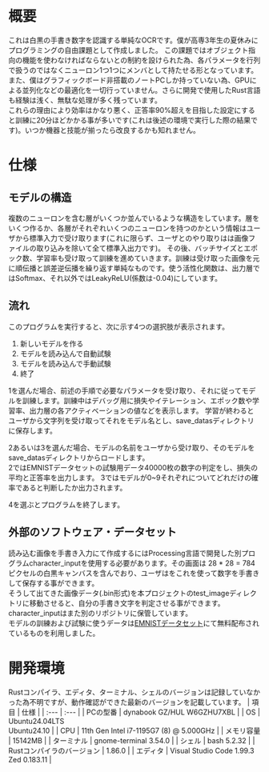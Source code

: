 # 概要
  これは白黒の手書き数字を認識する単純なOCRです。僕が高専3年生の夏休みにプログラミングの自由課題として作成しました。
  この課題ではオブジェクト指向の機能を使わなければならないとの制約を設けられた為、各パラメータを行列で扱うのではなくニューロン1つ1つにメンバとして持たせる形となっています。
  また、僕はグラフィックボード非搭載のノートPCしか持っていない為、GPUによる並列化などの最適化を一切行っていません。さらに開発で使用したRust言語も経験は浅く、無駄な処理が多く残っています。\
  これらの理由により効率はかなり悪く、正答率90%超えを目指した設定にすると訓練に20分ほどかかる事が多いです(これは後述の環境で実行した際の結果です)。いつか機器と技能が揃ったら改良するかも知れません。

# 仕様
  ## モデルの構造
  複数のニューロンを含む層がいくつか並んでいるような構造をしています。層をいくつ作るか、各層がそれぞれいくつのニューロンを持つのかという情報はユーザから標準入力で受け取ります(これに限らず、ユーザとのやり取りはは画像ファイルの取り込みを除いて全て標準入出力です)。
  その後、バッチサイズとエポック数、学習率も受け取って訓練を進めていきます。訓練は受け取った画像を元に順伝播と誤差逆伝播を繰り返す単純なものです。使う活性化関数は、出力層ではSoftmax、それ以外ではLeakyReLU(係数は-0.04)にしています。
  
  ## 流れ
  このプログラムを実行すると、次に示す4つの選択肢が表示されます。
  1. 新しいモデルを作る
  1. モデルを読み込んで自動試験
  1. モデルを読み込んで手動試験
  1. 終了
     
  1を選んだ場合、前述の手順で必要なパラメータを受け取り、それに従ってモデルを訓練します。訓練中はデバッグ用に損失やイテレーション、エポック数や学習率、出力層の各アクティベーションの値などを表示します。
    学習が終わるとユーザから文字列を受け取ってそれをモデル名とし、save_datasディレクトリに保存します。
    
  2あるいは3を選んだ場合、モデルの名前をユーザから受け取り、そのモデルをsave_datasディレクトリからロードします。\
  2ではEMNISTデータセットの試験用データ40000枚の数字の判定をし、損失の平均と正答率を出力します。
  3ではモデルが0~9それぞれについてどれだけの確率であると判断したか出力されます。
  
  4を選ぶとプログラムを終了します。
  
  ## 外部のソフトウェア・データセット
  読み込む画像を手書き入力にて作成するにはProcessing言語で開発した別プログラムcharacter_inputを使用する必要があります。その画面は 28 * 28 = 784 ピクセルの白黒キャンバスを含んでおり、ユーザはをこれを使って数字を手書きして保存する事ができます。\
  そうして出てきた画像データ(.bin形式)を本プロジェクトのtest_imageディレクトリに移動させると、自分の手書き文字を判定させる事ができます。
  character_inputはまた別のリポジトリに保管しています。\
  モデルの訓練および試験に使うデータは[EMNISTデータセット](https://web.archive.org/web/20200723165422/https://www.nist.gov/itl/products-and-services/emnist-dataset)にて無料配布されているものを利用しました。

# 開発環境
Rustコンパイラ、エディタ、ターミナル、シェルのバージョンは記録していなかった為不明ですが、動作確認ができた最新のバージョンを記載しています。
  | 項目 | 仕様 |
  | :--- | :--- |
  | PCの型番 | dynabook GZ/HUL W6GZHU7XBL |
  | OS | Ubuntu24.04LTS<br>Ubuntu24.10 |
  | CPU | 11th Gen Intel i7-1195G7 (8) @ 5.000GHz |
  | メモリ容量 | 15142MB |
  | ターミナル | gnome-terminal 3.54.0 |
  | シェル | bash 5.2.32 |
  | Rustコンパイラのバージョン | 1.86.0 |
  | エディタ | Visual Studio Code 1.99.3<br>Zed 0.183.11 |
